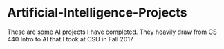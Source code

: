 # Artificial-Intelligence-Projects
These are some AI projects I have completed.  They heavily draw from CS 440 Intro to AI that I took at CSU in Fall 2017

